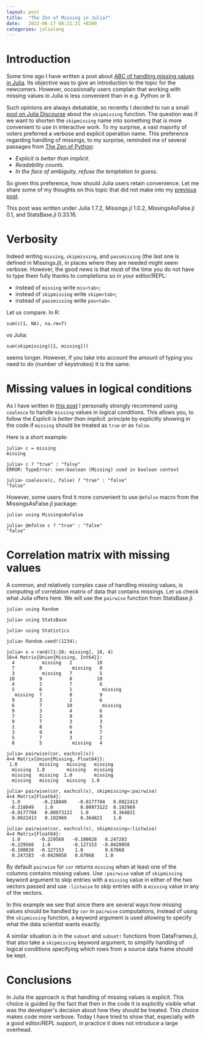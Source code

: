 ```yaml
---
layout: post
title:  "The Zen of Missing in Julia?"
date:   2022-06-17 08:21:21 +0200
categories: julialang
---
```


# Introduction

Some time ago I have written a post about
[ABC of handling missing values in Julia][m1]. Its objective was to give
an introduction to the topic for the newcomers. However, occasionally
users complain that working with missing values in Julia is less convenient
than in e.g. Python or R.

Such opinions are always debatable, so recently I decided to run a small
[pool on Julia Discourse][q1] about the `skipmissing` function.
The question was if we want to shorten the `skipmissing` name into something
that is more convenient to use in interactive work.
To my surprise, a vast majority of voters preferred a verbose and explicit
operation name. This preference regarding handling of missings, to my surprise,
reminded me of several passages from [The Zen of Python][p1]:

* *Explicit is better than implicit.*
* *Readability counts.*
* *In the face of ambiguity, refuse the temptation to guess.*

So given this preference, how should Julia users retain convenience. Let me
share some of my thoughts on this topic that did not make into my
[previous post][m1].

This post was written under Julia 1.7.2, Missings.jl 1.0.2,
MissingsAsFalse.jl 0.1, and StatsBase.jl 0.33.16.

# Verbosity

Indeed writing `missing`, `skipmissing`, and `passmissing` (the last one is
defined in Missings.jl), in places where they are needed might seem verbose.
However, the good news is that most of the time you do not have to type them
fully thanks to completions so in your editor/REPL:

* instead of `missing` write `mis<tab>`;
* instead of `skipmissing` write `skipm<tab>`;
* instead of `passmissing` write `pas<tab>`.

Let us compare. In R:
```
sum(c(1, NA), na.rm=T)
```
vs Julia:
```
sum(skipmissing([1, missing]))
```
seems longer. However, if you take into account the amount of typing you need to
do (number of keystrokes) it is the same.

# Missing values in logical conditions

As I have written in [this post][m1] I personally strongly recommend using
`coalesce` to handle `missing` values in logical conditions. This allows you,
to follow the *Explicit is better than implicit.* principle by explicitly
showing in the code if `missing` should be treated as `true` or as `false`.

Here is a short example:

```
julia> c = missing
missing

julia> c ? "true" : "false"
ERROR: TypeError: non-boolean (Missing) used in boolean context

julia> coalesce(c, false) ? "true" : "false"
"false"
```

However, some users find it more convenient to use `@mfalse` macro from
the MissingsAsFalse.jl package:

```
julia> using MissingsAsFalse

julia> @mfalse c ? "true" : "false"
"false"
```

# Correlation matrix with missing values

A common, and relatively complex case of handling missing values, is computing
of correlation matrix of data that contains missings. Let us check what Julia
offers here. We will use the `pairwise` function from StatsBase.jl.

```
julia> using Random

julia> using StatsBase

julia> using Statistics

julia> Random.seed!(1234);

julia> x = rand([1:10; missing], 16, 4)
16×4 Matrix{Union{Missing, Int64}}:
  4          missing   2         10
  7         8           missing   8
  3          missing   7          5
 10         9          8         10
  4         2          7          6
  5         6          1           missing
   missing  7          8          9
  9         3          2          6
  6         7         10           missing
  9         3          4          6
  7         2          9          8
  9         7          3          3
  1         8          6          5
  3         9          4          7
  5         7          3          2
  8         5           missing   4

julia> pairwise(cor, eachcol(x))
4×4 Matrix{Union{Missing, Float64}}:
 1.0        missing   missing   missing
  missing  1.0        missing   missing
  missing   missing  1.0        missing
  missing   missing   missing  1.0

julia> pairwise(cor, eachcol(x), skipmissing=:pairwise)
4×4 Matrix{Float64}:
  1.0        -0.218849    -0.0177704   0.0922413
 -0.218849    1.0          0.00973122  0.102969
 -0.0177704   0.00973122   1.0         0.364821
  0.0922413   0.102969     0.364821    1.0

julia> pairwise(cor, eachcol(x), skipmissing=:listwise)
4×4 Matrix{Float64}:
  1.0       -0.229568   -0.100028   0.247283
 -0.229568   1.0        -0.127153  -0.0420058
 -0.100028  -0.127153    1.0        0.67068
  0.247283  -0.0420058   0.67068    1.0
```

By default `pairwise` for `cor` returns `missing` when at least one of the
columns contains missing values. Use `:pairwise` value of `skipmissing` keyword
argument to skip entries with a `missing` value in either of the two vectors
passed and use `:listwise` to skip entries with a `missing` value in any of the
vectors.

In this example we see that since there are several ways how missing values
should be handled by `cor` in `pairwise` computations, instead of using the
`skipmissing` function, a keyword argument is used allowing to specify what
the data scientist wants exactly.

A similar situation is in the `subset` and `subset!` functions from
DataFrames.jl, that also take a `skipmissing` keyword argument, to simplify
handling of logical conditions specifying which rows from a source data frame
should be kept.

# Conclusions

In Julia the approach is that handling of missing values is explicit. This
choice is guided by the fact that then in the code it is explicitly visible what
was the developer's decision about how they should be treated. This choice makes
code more verbose. Today I have tried to show that, especially with a good
editor/REPL support, in practice it does not introduce a large overhead.

[m1]: https://bkamins.github.io/julialang/2021/09/03/missing.html
[q1]: https://discourse.julialang.org/t/should-we-add-sm-as-a-short-form-of-skipmissing/82610
[p1]: https://peps.python.org/pep-0020/

